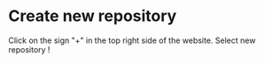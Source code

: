# Create new repository 
Click on the sign "+" in the top right side of the website. 
Select new repository !

